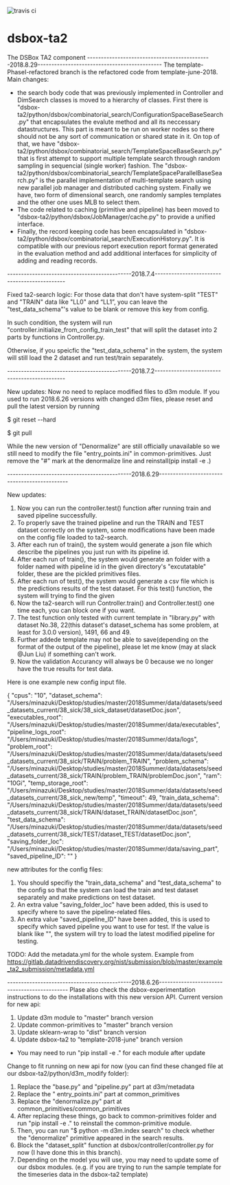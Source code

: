 ![travis ci](https://travis-ci.org/usc-isi-i2/dsbox-ta2.svg?branch=template-2018-june)

# dsbox-ta2
The DSBox TA2 component
---------------------------------------------2018.8.29---------------------------------------------
The template-PhaseI-refactored branch is the refactored code from template-june-2018.
Main changes:
- the search body code that was previously implemented in Controller and DimSearch classes is moved to a hierarchy of classes. First there is "dsbox-ta2/python/dsbox/combinatorial_search/ConfigurationSpaceBaseSearch.py" that encapsulates the evalute method and all its neccessary datastructures. This part is meant to be run on worker nodes so there should not be any sort of communication or shared state in it. On top of that, we have "dsbox-ta2/python/dsbox/combinatorial_search/TemplateSpaceBaseSearch.py" that is first attempt to support multiple template search through random sampling in sequencial (single worker) fashion. 
The "dsbox-ta2/python/dsbox/combinatorial_search/TemplateSpaceParallelBaseSearch.py" is the parallel implementation of multi-template search using new parallel job manager and distributed caching system. 
Finally we have, two form of dimensional search, one randomly samples templates and the other one uses MLB to select them. 
- The code related to caching (primitive and pipeline) has been moved to "dsbox-ta2/python/dsbox/JobManager/cache.py" to provide a unified interface. 
- Finally, the record keeping code has been encapsulated in "dsbox-ta2/python/dsbox/combinatorial_search/ExecutionHistory.py". It is compatible with our previous report execution report format generated in the evaluation method and add additional interfaces for simplicity of adding and reading records. 


---------------------------------------------2018.7.4---------------------------------------------

Fixed ta2-search logic: For those data that don't have system-split "TEST" and "TRAIN" data like "LL0" and “LL1”, you can leave the "test_data_schema"'s value to be blank or remove this key from config.

In such condition, the system will run "controller.initialize_from_config_train_test" that will split the dataset into 2 parts by functions in Controller.py.

Otherwise, if you speicfic the "test_data_schema" in the system, the system will still load the 2 dataset and run test/train separately.

---------------------------------------------2018.7.2---------------------------------------------

New updates:
Now no need to replace modified files to d3m module.
If you used to run 2018.6.26 versions with changed d3m files, please reset and pull the latest version by running

$ git reset --hard

$ git pull

While the new version of "Denormalize" are still officially unavailable so we still need to modify the file "entry_points.ini" in common-primitives.
Just remove the "#" mark at the denormalize line and reinstall(pip install -e .)

---------------------------------------------2018.6.29---------------------------------------------

New updates:
1. Now you can run the controller.test() function after running train and saved pipeline successfully.
2. To properly save the trained pipeline and run the TRAIN and TEST dataset correctly on the system, some modifications have been made on the config file loaded to ta2-search.
3. After each run of train(), the system would generate a json file which describe the pipelines you just run with its pipeline id.
4. After each run of train(), the system would generate an  folder with a folder named with pipeline id in the given directory's "excutatable" folder, these are the pickled primitives files.
5. After each run of test(), the system would generate a csv file which is the predictions results of the test dataset. For this test() function, the system will trying to find the given
6. Now the ta2-search will run Controller.train() and Controller.test() one time each, you can block one if you want.
7. The test function only tested with current template in "library.py" with dataset No.38, 22(this dataset's dataset_schema has some problem, at least for 3.0.0 version), 1491, 66 and 49.
8. Further addede template may not be able to save(depending on the format of the output of the pipeline), please let me know (may at slack @Jun Liu) if something can't work.
9. Now the validation Accurancy will always be 0 because we no longer have the true results for test data.

Here is one example new config input file.

{
"cpus": "10",
"dataset_schema": "/Users/minazuki/Desktop/studies/master/2018Summer/data/datasets/seed_datasets_current/38_sick/38_sick_dataset/datasetDoc.json",
"executables_root": "/Users/minazuki/Desktop/studies/master/2018Summer/data/executables",
"pipeline_logs_root": "/Users/minazuki/Desktop/studies/master/2018Summer/data/logs",
"problem_root": "/Users/minazuki/Desktop/studies/master/2018Summer/data/datasets/seed_datasets_current/38_sick/TRAIN/problem_TRAIN",
"problem_schema": "/Users/minazuki/Desktop/studies/master/2018Summer/data/datasets/seed_datasets_current/38_sick/TRAIN/problem_TRAIN/problemDoc.json",
"ram": "10Gi",
"temp_storage_root": "/Users/minazuki/Desktop/studies/master/2018Summer/data/datasets/seed_datasets_current/38_sick_new/temp",
"timeout": 49,
"train_data_schema": "/Users/minazuki/Desktop/studies/master/2018Summer/data/datasets/seed_datasets_current/38_sick/TRAIN/dataset_TRAIN/datasetDoc.json",
"test_data_schema": "/Users/minazuki/Desktop/studies/master/2018Summer/data/datasets/seed_datasets_current/38_sick/TEST/dataset_TEST/datasetDoc.json",
"saving_folder_loc": "/Users/minazuki/Desktop/studies/master/2018Summer/data/saving_part",
"saved_pipeline_ID": ""
}
   
   new attributes for the config files:
   1. You should specifiy the "train_data_schema" and "test_data_schema" to the config so that the system can load the train and test dataset separately and make predictions on test dataset.
   2. An extra value "saving_folder_loc" have been added, this is used to specify where to save the pipeline-related files.
   3. An extra value "saved_pipeline_ID" have been added, this is used to specify which saved pipeline you want to use for test. If the value is blank like "", the system will try to load the latest modified pipeline for testing.
   
   TODO:
   Add the metadata.yml for the whole system.
   Example from https://gitlab.datadrivendiscovery.org/nist/submission/blob/master/example_ta2_submission/metadata.yml

---------------------------------------------2018.6.26---------------------------------------------
Plase also check the dsbox-experimentation instructions to do the installations with this new version API.
Current version for new api:
1.	Update d3m module to "master" branch version
2.	Update common-primitives to "master" branch version
3.	Update sklearn-wrap to "dist" branch version
4.	Update dsbox-ta2 to "template-2018-june" branch version
* You may need to run "pip install -e ." for each module after update

Change to fit running on new api for now 
(you can find these changed file at our dsbox-ta2/python/d3m_modify folder):
1.	Replace the "base.py" and "pipeline.py" part at d3m/metadata
2.	Replace the " entry_points.ini" part at common_primitives
3.	Replace the "denormalize.py" part at common_primitives/common_primitives
4.	After replacing these things, go back to common-primitives folder and run "pip install -e ." to reinstall the common-primitive module.
5.	Then, you can run "$ python -m d3m.index search" to check whether the "denormalize" primitive appeared in the search results.
6.	Block the "dataset_split" function at dsbox/controller/controller.py for now (I have done this in this branch).
7.	Depending on the model you will use, you may need to update some of our dsbox modules. (e.g. if you are trying to run the sample template for the timeseries data in the dsbox-ta2 template)

